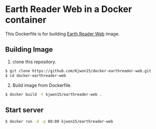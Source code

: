 Earth Reader Web in a Docker container
======================================

This Dockerfile is for building [Earth Reader Web][earthreader-web] image.

[earthreader-web]: https://github.com/earthreader/web/


Building Image
--------------

1. clone this repository.


```sh
$ git clone https://github.com/Kjwon15/docker-earthreader-web.git
$ cd docker-earthreader-web
```

2. Build image from Dockerfile.

```sh
$ docker build -t kjwon15/earthreader-web .
```


Start server
------------

```sh
$ docker run -d -p 80:80 kjwon15/earthreader-web
```
